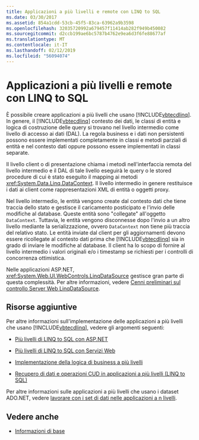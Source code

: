 ```yaml
---
title: Applicazioni a più livelli e remote con LINQ to SQL
ms.date: 03/30/2017
ms.assetid: 854a1cdd-53cb-45f5-83ca-63962a9b3598
ms.openlocfilehash: 32035720992a679457f11414ab282f949b450082
ms.sourcegitcommit: d2ccb199ae6bc5787b4762e9ea6d3f6fe88677af
ms.translationtype: MT
ms.contentlocale: it-IT
ms.lasthandoff: 02/12/2019
ms.locfileid: "56094074"
---
```

# <a name="n-tier-and-remote-applications-with-linq-to-sql"></a>Applicazioni a più livelli e remote con LINQ to SQL
È possibile creare applicazioni a più livelli che usano [!INCLUDE[vbtecdlinq](../../../../../../includes/vbtecdlinq-md.md)]. In genere, il [!INCLUDE[vbtecdlinq](../../../../../../includes/vbtecdlinq-md.md)] contesto dei dati, le classi di entità e logica di costruzione delle query si trovano nel livello intermedio come livello di accesso ai dati (DAL). La regola business e i dati non persistenti possono essere implementati completamente in classi e metodi parziali di entità e nel contesto dati oppure possono essere implementati in classi separate.

 Il livello client o di presentazione chiama i metodi nell'interfaccia remota del livello intermedio e il DAL di tale livello eseguirà le query o le stored procedure di cui è stato eseguito il mapping ai metodi <xref:System.Data.Linq.DataContext>. Il livello intermedio in genere restituisce i dati ai client come rappresentazioni XML di entità o oggetti proxy.

 Nel livello intermedio, le entità vengono create dal contesto dati che tiene traccia dello stato e gestisce il caricamento posticipato e l'invio delle modifiche al database. Queste entità sono "collegate" all'oggetto `DataContext`. Tuttavia, le entità vengono disconnesse dopo l'invio a un altro livello mediante la serializzazione, ovvero `DataContext` non tiene più traccia del relativo stato. Le entità inviate dal client per gli aggiornamenti devono essere ricollegate al contesto dati prima che [!INCLUDE[vbtecdlinq](../../../../../../includes/vbtecdlinq-md.md)] sia in grado di inviare le modifiche al database. Il client ha lo scopo di fornire al livello intermedio i valori originali e/o i timestamp se richiesti per i controlli di concorrenza ottimistica.

 Nelle applicazioni ASP.NET, <xref:System.Web.UI.WebControls.LinqDataSource> gestisce gran parte di questa complessità. Per altre informazioni, vedere [Cenni preliminari sul controllo Server Web LinqDataSource](https://docs.microsoft.com/previous-versions/aspnet/bb547113(v=vs.100)).

## <a name="additional-resources"></a>Risorse aggiuntive
 Per altre informazioni sull'implementazione delle applicazioni a più livelli che usano [!INCLUDE[vbtecdlinq](../../../../../../includes/vbtecdlinq-md.md)], vedere gli argomenti seguenti:

-   [Più livelli di LINQ to SQL con ASP.NET](../../../../../../docs/framework/data/adonet/sql/linq/linq-to-sql-n-tier-with-aspnet.md)

-   [Più livelli di LINQ to SQL con Servizi Web](../../../../../../docs/framework/data/adonet/sql/linq/linq-to-sql-n-tier-with-web-services.md) 

-   [Implementazione della logica di business a più livelli](../../../../../../docs/framework/data/adonet/sql/linq/implementing-business-logic-linq-to-sql.md)

-   [Recupero di dati e operazioni CUD in applicazioni a più livelli (LINQ to SQL)](../../../../../../docs/framework/data/adonet/sql/linq/data-retrieval-and-cud-operations-in-n-tier-applications.md)

 Per altre informazioni sulle applicazioni a più livelli che usano i dataset ADO.NET, vedere [lavorare con i set di dati nelle applicazioni a n livelli](/visualstudio/data-tools/work-with-datasets-in-n-tier-applications).

## <a name="see-also"></a>Vedere anche
- [Informazioni di base](../../../../../../docs/framework/data/adonet/sql/linq/background-information.md)
